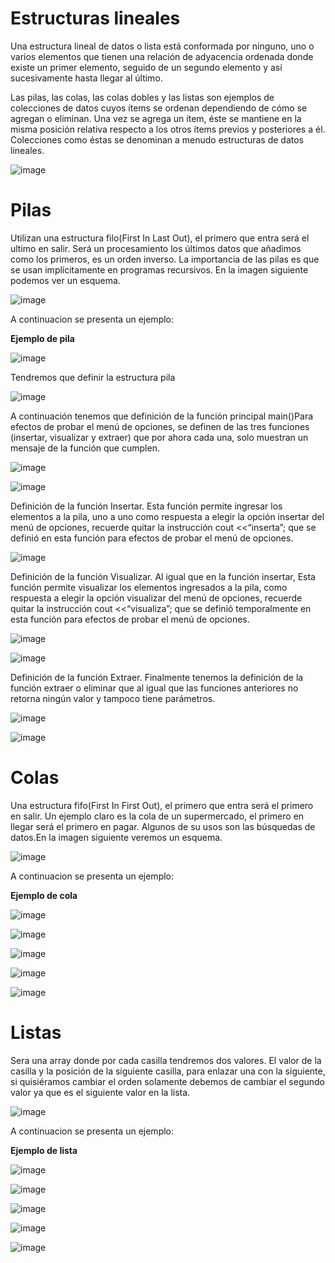 # Estructuras lineales

Una estructura lineal de datos o lista está conformada por ninguno, uno o varios elementos que tienen una relación de adyacencia ordenada donde existe un primer elemento, seguido de un segundo elemento y así sucesivamente hasta llegar al último.

Las pilas, las colas, las colas dobles y las listas son ejemplos de colecciones de datos cuyos ítems se ordenan dependiendo de cómo se agregan o eliminan. Una vez se agrega un ítem, éste se mantiene en la misma posición relativa respecto a los otros ítems previos y posteriores a él. Colecciones como éstas se denominan a menudo estructuras de datos lineales.

![image](https://user-images.githubusercontent.com/71147346/97446830-7e00ca80-18f4-11eb-8224-e5a08cd9985e.png)

# Pilas
Utilizan una estructura filo(First In Last Out), el primero que entra será el ultimo en salir.
Será un procesamiento los últimos datos que añadimos como los primeros, es un orden inverso. La importancia de las pilas es que se usan implícitamente en programas recursivos. En la imagen siguiente podemos ver un esquema.

![image](https://user-images.githubusercontent.com/71147346/97447222-f36c9b00-18f4-11eb-80b7-c5a8f647eede.png)

A continuacion se presenta un ejemplo:

**Ejemplo de pila**

![image](https://user-images.githubusercontent.com/71147346/97498677-3ac54c80-1932-11eb-9a21-cd35eb0e52f2.png)

Tendremos que definir la estructura pila

![image](https://user-images.githubusercontent.com/71147346/97498753-57fa1b00-1932-11eb-9d42-d4184aa70969.png)

A continuación tenemos que definición de la función principal main()Para efectos de probar el menú de opciones, se definen de las tres funciones (insertar, visualizar y extraer) que por ahora  cada una, solo muestran un mensaje de la función que cumplen.

![image](https://user-images.githubusercontent.com/71147346/97498823-7a8c3400-1932-11eb-87bd-e294a340320b.png)

![image](https://user-images.githubusercontent.com/71147346/97498860-8a0b7d00-1932-11eb-961f-8e85f0e278de.png)

Definición de la función Insertar.
Esta función permite ingresar los elementos a la pila, uno a uno como respuesta a elegir la opción insertar del menú de opciones, recuerde quitar la instrucción  cout <<“inserta”;   que se definió en esta función para efectos de probar el menú de opciones.

![image](https://user-images.githubusercontent.com/71147346/97499165-03a36b00-1933-11eb-964d-0be5c9457033.png)

Definición de la función Visualizar.
Al igual que en la función insertar,  Esta función permite visualizar los elementos ingresados a la pila, como respuesta a elegir la opción visualizar del menú de opciones, recuerde quitar la instrucción  cout <<“visualiza”;   que se definió temporalmente en esta función para efectos de probar el menú de opciones.

![image](https://user-images.githubusercontent.com/71147346/97499197-15850e00-1933-11eb-87cc-cc368641db8b.png)

![image](https://user-images.githubusercontent.com/71147346/97499233-22096680-1933-11eb-8fff-5ddad5ec1090.png)

Definición de la función Extraer.
Finalmente tenemos la definición de la función extraer o eliminar que al igual que las funciones anteriores no retorna ningún valor y tampoco tiene parámetros.

![image](https://user-images.githubusercontent.com/71147346/97499273-36e5fa00-1933-11eb-9dcd-ffe8f6e85c35.png)

![image](https://user-images.githubusercontent.com/71147346/97499295-42392580-1933-11eb-82f1-8ceb0d9aa191.png)

# Colas
Una estructura fifo(First In First Out), el primero que entra será el primero en salir.
Un ejemplo claro es la cola de un supermercado, el primero en llegar será el primero en pagar. Algunos de su usos son las búsquedas de datos.En la imagen siguiente veremos un esquema.

![image](https://user-images.githubusercontent.com/71147346/97447242-f798b880-18f4-11eb-96d9-920c65203e49.png)

A continuacion se presenta un ejemplo:

**Ejemplo de cola**

![image](https://user-images.githubusercontent.com/71147346/97499475-85939400-1933-11eb-8bbc-a54327d73cbe.png)

![image](https://user-images.githubusercontent.com/71147346/97499506-93e1b000-1933-11eb-9390-41de772a037b.png)

![image](https://user-images.githubusercontent.com/71147346/97499530-9e9c4500-1933-11eb-8f48-5ecacae049a8.png)

![image](https://user-images.githubusercontent.com/71147346/97499542-a6f48000-1933-11eb-98d1-043f0b7be5af.png)

![image](https://user-images.githubusercontent.com/71147346/97499568-b247ab80-1933-11eb-95f6-b2b7030286ad.png)

# Listas
Sera una array donde por cada casilla tendremos dos valores.
El valor de la casilla y la posición de la siguiente casilla, para enlazar una con la siguiente, si quisiéramos cambiar el orden solamente debemos de cambiar el segundo valor ya que es el siguiente valor en la lista.

![image](https://user-images.githubusercontent.com/71147346/97447260-fcf60300-18f4-11eb-95f4-7ecb22fd78d0.png)

A continuacion se presenta un ejemplo:

**Ejemplo de lista**

![image](https://user-images.githubusercontent.com/71147346/97499649-d7d4b500-1933-11eb-971a-f3151ba8a6b7.png)

![image](https://user-images.githubusercontent.com/71147346/97499672-e15e1d00-1933-11eb-83cc-48987532bf7e.png)

![image](https://user-images.githubusercontent.com/71147346/97499692-ec18b200-1933-11eb-901d-3f70716a7ae4.png)

![image](https://user-images.githubusercontent.com/71147346/97499709-f76bdd80-1933-11eb-8724-5c70655a7835.png)

![image](https://user-images.githubusercontent.com/71147346/97499724-00f54580-1934-11eb-9980-0fbab33feebc.png)










